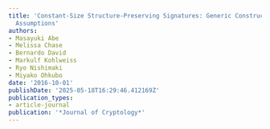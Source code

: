 ```yaml
---
title: 'Constant-Size Structure-Preserving Signatures: Generic Constructions and Simple
  Assumptions'
authors:
- Masayuki Abe
- Melissa Chase
- Bernardo David
- Markulf Kohlweiss
- Ryo Nishimaki
- Miyako Ohkubo
date: '2016-10-01'
publishDate: '2025-05-18T16:29:46.412169Z'
publication_types:
- article-journal
publication: '*Journal of Cryptology*'
---
```

